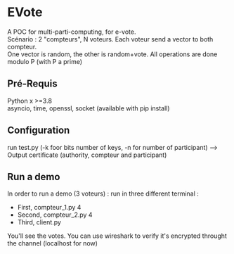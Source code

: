 # EVote
A POC for multi-parti-computing, for e-vote.  
Scénario : 2 "compteurs", N voteurs. Each voteur send a vector to both compteur.  
One vector is random, the other is random+vote. All operations are done modulo P (with P a prime)

## Pré-Requis  
Python x >=3.8  
asyncio, time, openssl, socket (available with pip install)  

## Configuration   
run test.py (-k foor bits number of keys, -n for number of participant)  --> Output certificate (authority, compteur and participant)
  
## Run a demo  
In order to run a demo (3 voteurs) : run in three different terminal : 
* First, compteur_1.py 4
* Second, compteur_2.py 4
* Third, client.py

You'll see the votes. You can use wireshark to verify it's encrypted throught the channel (localhost for now)
